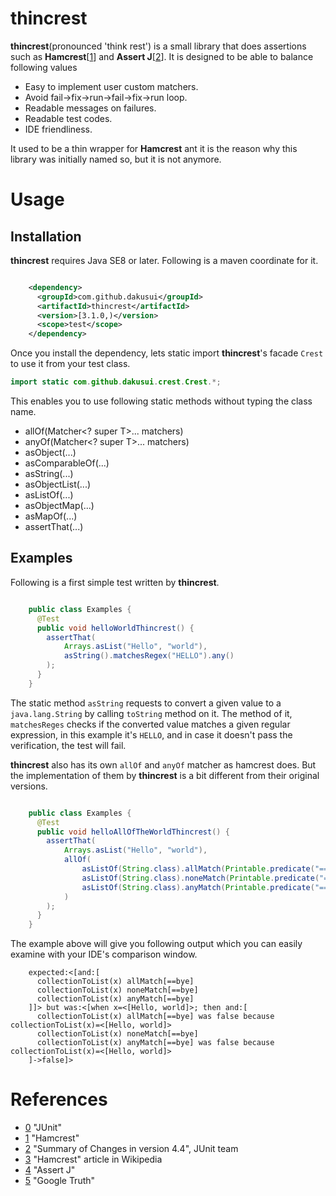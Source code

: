 # thincrest

**thincrest**(pronounced 'think rest') is a small library that does assertions
 such as **Hamcrest**[[1]] and **Assert J**[[2]]. It is designed to be able to
  balance following values
  
 * Easy to implement user custom matchers.
 * Avoid fail->fix->run->fail->fix->run loop.
 * Readable messages on failures.
 * Readable test codes.
 * IDE friendliness.
 
It used to be a thin wrapper for **Hamcrest** ant it is the reason why this library
was initially named so, but it is not anymore.

# Usage
## Installation
**thincrest** requires Java SE8 or later. Following is a maven coordinate for it.

```xml

    <dependency>
      <groupId>com.github.dakusui</groupId>
      <artifactId>thincrest</artifactId>
      <version>[3.1.0,)</version>
      <scope>test</scope>
    </dependency>
```

Once you install the dependency, lets static import **thincrest**'s facade ```Crest```
to use it from your test class.

```java
import static com.github.dakusui.crest.Crest.*;
```

This enables you to use following static methods without typing the class name.

* allOf(Matcher<? super T>... matchers)
* anyOf(Matcher<? super T>... matchers)
* asObject(...)
* asComparableOf(...)
* asString(...)
* asObjectList(...)
* asListOf(...)
* asObjectMap(...)
* asMapOf(...)
* assertThat(...)

## Examples

Following is a first simple test written by **thincrest**.

```java

    public class Examples {
      @Test
      public void helloWorldThincrest() {
        assertThat(
            Arrays.asList("Hello", "world"),
            asString().matchesRegex("HELLO").any()
        );
      }
    }
```

The static method ```asString``` requests to convert a given value to a ```java.lang.String```
by calling ```toString``` method on it. The method of it, ```matchesReges``` checks
if the converted value matches a given regular expression, in this example it's
```HELLO```, and in case it doesn't pass the verification, the test will fail.

**thincrest** also has its own ```allOf``` and ```anyOf``` matcher as hamcrest does.
But the implementation of them by **thincrest** is a bit different from their original
versions.

```java

    public class Examples {
      @Test
      public void helloAllOfTheWorldThincrest() {
        assertThat(
            Arrays.asList("Hello", "world"),
            allOf(
                asListOf(String.class).allMatch(Printable.predicate("==bye", "bye"::equals)).matcher(),
                asListOf(String.class).noneMatch(Printable.predicate("==bye", "bye"::equals)).matcher(),
                asListOf(String.class).anyMatch(Printable.predicate("==bye", "bye"::equals)).matcher()
            )
        );
      }
    }

```

The example above will give you following output which you can easily examine with
your IDE's comparison window.

```
    expected:<[and:[
      collectionToList(x) allMatch[==bye]
      collectionToList(x) noneMatch[==bye]
      collectionToList(x) anyMatch[==bye]
    ]]> but was:<[when x=<[Hello, world]>; then and:[
      collectionToList(x) allMatch[==bye] was false because collectionToList(x)=<[Hello, world]>
      collectionToList(x) noneMatch[==bye]
      collectionToList(x) anyMatch[==bye] was false because collectionToList(x)=<[Hello, world]>
    ]->false]>

```

# References
* [0] "JUnit"
* [1] "Hamcrest"
* [2] "Summary of Changes in version 4.4", JUnit team
* [3] "Hamcrest" article in Wikipedia
* [4] "Assert J"
* [5] "Google Truth"

[0]: http://junit.org/junit4/
[1]: http://hamcrest.org/
[2]: https://github.com/junit-team/junit4/blob/master/doc/ReleaseNotes4.4.md#summary-of-changes-in-version-44
[3]: https://en.wikipedia.org/wiki/Hamcrest
[4]: http://google.github.io/truth/
[5]: http://google.github.io/truth/
